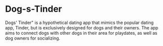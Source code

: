 # Dog-s-Tinder
Dogs' Tinder" is a hypothetical dating app that mimics the popular dating app, Tinder, but is exclusively designed for dogs and their owners. The app aims to connect dogs with other dogs in their area for playdates, as well as dog owners for socializing.

